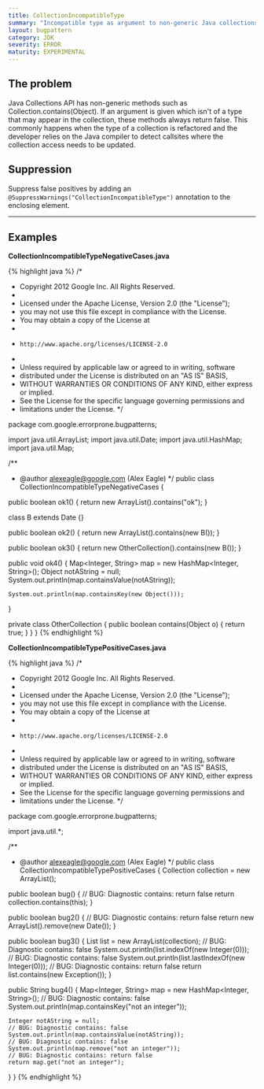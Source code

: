 ```yaml
---
title: CollectionIncompatibleType
summary: "Incompatible type as argument to non-generic Java collections method."
layout: bugpattern
category: JDK
severity: ERROR
maturity: EXPERIMENTAL
---
```


<!--
*** AUTO-GENERATED, DO NOT MODIFY ***
To make changes, edit the @BugPattern annotation or the explanation in docs/bugpattern.
-->

## The problem
Java Collections API has non-generic methods such as Collection.contains(Object). If an argument is given which isn't of a type that may appear in the collection, these methods always return false. This commonly happens when the type of a collection is refactored and the developer relies on the Java compiler to detect callsites where the collection access needs to be updated.

## Suppression
Suppress false positives by adding an `@SuppressWarnings("CollectionIncompatibleType")` annotation to the enclosing element.

----------

## Examples
__CollectionIncompatibleTypeNegativeCases.java__

{% highlight java %}
/*
 * Copyright 2012 Google Inc. All Rights Reserved.
 *
 * Licensed under the Apache License, Version 2.0 (the "License");
 * you may not use this file except in compliance with the License.
 * You may obtain a copy of the License at
 *
 *     http://www.apache.org/licenses/LICENSE-2.0
 *
 * Unless required by applicable law or agreed to in writing, software
 * distributed under the License is distributed on an "AS IS" BASIS,
 * WITHOUT WARRANTIES OR CONDITIONS OF ANY KIND, either express or implied.
 * See the License for the specific language governing permissions and
 * limitations under the License.
 */

package com.google.errorprone.bugpatterns;

import java.util.ArrayList;
import java.util.Date;
import java.util.HashMap;
import java.util.Map;

/**
 * @author alexeagle@google.com (Alex Eagle)
 */
public class CollectionIncompatibleTypeNegativeCases {

  public boolean ok1() {
    return new ArrayList<String>().contains("ok");
  }

  class B extends Date {}

  public boolean ok2() {
    return new ArrayList<Date>().contains(new B());
  }

  public boolean ok3() {
    return new OtherCollection<String>().contains(new B());
  }

  public void ok4() {
    Map<Integer, String> map = new HashMap<Integer, String>();
    Object notAString = null;
    System.out.println(map.containsValue(notAString));

    System.out.println(map.containsKey(new Object()));
  }
  
  private class OtherCollection<E> {
    public boolean contains(Object o) {
      return true;
    }
  }
}
{% endhighlight %}

__CollectionIncompatibleTypePositiveCases.java__

{% highlight java %}
/*
 * Copyright 2012 Google Inc. All Rights Reserved.
 *
 * Licensed under the Apache License, Version 2.0 (the "License");
 * you may not use this file except in compliance with the License.
 * You may obtain a copy of the License at
 *
 *     http://www.apache.org/licenses/LICENSE-2.0
 *
 * Unless required by applicable law or agreed to in writing, software
 * distributed under the License is distributed on an "AS IS" BASIS,
 * WITHOUT WARRANTIES OR CONDITIONS OF ANY KIND, either express or implied.
 * See the License for the specific language governing permissions and
 * limitations under the License.
 */

package com.google.errorprone.bugpatterns;

import java.util.*;

/**
 * @author alexeagle@google.com (Alex Eagle)
 */
public class CollectionIncompatibleTypePositiveCases {
  Collection<String> collection = new ArrayList<String>();

  public boolean bug() {
    // BUG: Diagnostic contains: return false
    return collection.contains(this);
  }

  public boolean bug2() {
    // BUG: Diagnostic contains: return false
    return new ArrayList<String>().remove(new Date());
  }

  public boolean bug3() {
    List<String> list = new ArrayList<String>(collection);
    // BUG: Diagnostic contains: false
    System.out.println(list.indexOf(new Integer(0)));
    // BUG: Diagnostic contains: false
    System.out.println(list.lastIndexOf(new Integer(0)));
    // BUG: Diagnostic contains: return false
    return list.contains(new Exception());
  }

  public String bug4() {
    Map<Integer, String> map = new HashMap<Integer, String>();
    // BUG: Diagnostic contains: false
    System.out.println(map.containsKey("not an integer"));

    Integer notAString = null;
    // BUG: Diagnostic contains: false
    System.out.println(map.containsValue(notAString));
    // BUG: Diagnostic contains: false
    System.out.println(map.remove("not an integer"));
    // BUG: Diagnostic contains: return false
    return map.get("not an integer");
  }
}
{% endhighlight %}

